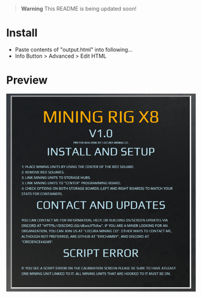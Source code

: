 > **Warning**
> This README is being updated soon!

# Install
- Paste contents of "output.html" into following...
- Info Button > Advanced > Edit HTML
# Preview
![Image of Screen](DU-LMC-Help-Button.png?raw=true)
